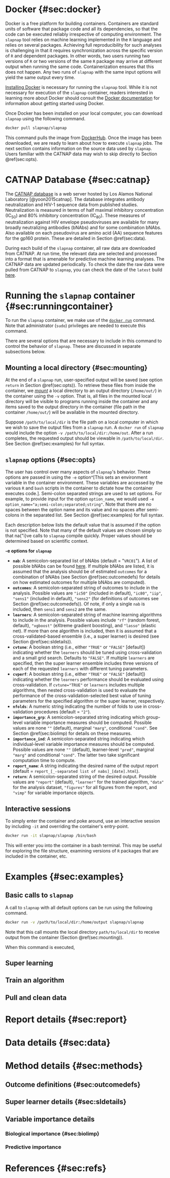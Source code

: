 

# Docker {#sec:docker}

Docker is a free platform for building containers. Containers are standard units of software that package code and all its dependencies, so that the code can be executed reliably irrespective of computing environment. The `slapnap` tool relies on machine learning implemented in the `R` language and relies on several packages. Achieving full reproducibility for such analyses is challenging in that it requires synchronization across the specific version of `R` and dependent packages. In other words, two users running two versions of `R` or two versions of the same `R` package may arrive at different output when running the same code. Containerization ensures that this does not happen. Any two runs of `slapnap` with the same input options will yield the same output every time. 

[Installing Docker](https://docs.docker.com/docker-for-windows/install/) is necessary for running the `slapnap` tool. While it is not necessary for execution of the `slapnap` container, readers interested in learning more about Docker should consult the [Docker documentation](https://docs.docker.com/get-started/) for information about getting started using Docker. 

Once Docker has been installed on your local computer, you can download `slapnap` using the following command. 


```bash
docker pull slapnap/slapnap
```

This command pulls the image from [DockerHub](https://hub.docker.com/). Once the image has been downloaded, we are ready to learn about how to execute `slapnap` jobs. The next section contains information on the source data used by `slapnap`. Users familiar with the CATNAP data may wish to skip directly to Section \@ref(sec:opts). 

# CATNAP Database {#sec:catnap}

The [CATNAP database](https://www.hiv.lanl.gov/components/sequence/HIV/neutralization/index.html) is a web server hosted by Los Alamos National Laboratory [@yoon2015catnap]. The database integrates antibody neutralization and HIV-1 sequence data from published studies. Neutralization is measured in terms of half maximal inhibitory concentration (IC$_50$) and 80\% inhibitory concentration (IC$_80$). These measures of neutralization against HIV envelope pseudoviruses are available for many broadly neutralizing antibodies (bNAbs) and for some combination bNAbs. Also available on each pseudovirus are amino acid (AA) sequence features for the gp160 protein. These are detailed in Section \@ref(sec:data). 

During each build of the `slapnap` container, all raw data are downloaded from CATNAP. At run time, the relevant data are selected and processed into a format that is amenable for predictive machine learning analyses. The CATNAP data are updated periodically. To check the date the raw data were pulled from CATNAP to `slapnap`, you can check the date of the `latest` build [here](https://hub.docker.com/repository/registry-1.docker.io/slapnap/slapnap/tags?page=1).

# Running the `slapnap` container {#sec:runningcontainer}

To run the `slapnap` container, we make use of the [`docker run`](https://docs.docker.com/engine/reference/run/) command. Note that administrator (`sudo`) privileges are needed to execute this command. 

There are several options that are necessary to include in this command to control the behavior of `slapnap`. These are discussed in separate subsections below. 

## Mounting a local directory {#sec:mounting}

At the end of a `slapnap` run, user-specified output will be saved (see option `return` in Section \@ref(sec:opts)). To retrieve these files from inside the container, we [*mount*](https://docs.docker.com/storage/bind-mounts/) a local directory to an output directory (`/home/out/`) in the container using the `-v` option. That is, all files in the mounted local directory will be visible to programs running inside the container and any items saved to the output directory in the container (file path in the container `/home/out/`) will be available in the mounted directory. 

Suppose `/path/to/local/dir` is the file path on a local computer in which we wish to save the output files from a `slapnap` run. A `docker run` of `slapnap` would include the option `-v /path/to/local/dir:/home/out`. After a run completes, the requested output should be viewable in `/path/to/local/dir`. See Section \@ref(sec:examples) for full syntax. 

## `slapnap` options {#sec:opts}

The user has control over many aspects of `slapnap`'s behavior. These options are passed in using the `-e` option^[This sets an environment variable in the container environment. These variables are accessed by the various `R` and `bash` scripts in the container to dictate how the container executes code.]. Semi-colon separated strings are used to set options. For example, to provide input for the option `option_name`, we would used `-e option_name="a;semi-colon;separated;string"`. Note that there are no spaces between the option name and its value and no spaces after semi-colons in the separated list. See Section \@ref(sec:examples) for full syntax. 

Each description below lists the default value that is assumed if the option is not specified. Note that many of the default values are chosen simply so that na{\"i}ve calls to `slapnap` compile quickly. Proper values should be determined based on scientific context. 

__-e options for `slapnap`__ 

* __`nab`__: A semicolon-separated list of bNAbs (default = "`VRC01`"). A list of possible bNAbs can be found [here](https://www.hiv.lanl.gov/components/sequence/HIV/neutralization/main.comp). If multiple bNAbs are listed, it is assumed that the analysis should be of estimated `outcomes` for a combination of bNAbs (see Section \@ref(sec:outcomedefs) for details on how estimated outcomes for multiple bNAbs are computed). 
* __`outcomes`__: A semicolon-separated string of outcomes to include in the analysis. Possible values are `"ic50"` (included in default), `"ic80"`, `"iip"`, `"sens1"` (included in default), `"sens2"` (for definitions of outcomes see Section \@ref(sec:outcomedefs)). Of note, if only a single `nab` is included, then `sens1` and `sens2` are the same. 
* __`learners`__: A semicolon-separated string of machine learning algorithms to include in the analysis. Possible values include `"rf"` (random forest, default), `"xgboost"` (eXtreme gradient boosting), and `"lasso"` (elastic net). If more than one algorithm is included, then it is assumed that a cross-validated-based ensemble (i.e., a super learner) is desired (see Section \@ref(sec:sldetails)). 
* __`cvtune`__: A boolean string (i.e., either `"TRUE"` or `"FALSE"` [default]) indicating whether the `learners` should be tuned using cross-validation and a small grid search. Defaults to `"FALSE"`. If multiple `learners` are specified, then the super learner ensemble includes three versions of each of the requested `learners` with different tuning parameters. 
* __`cvperf`__: A boolean string (i.e., either `"TRUE"` or `"FALSE"` [default]) indicating whether the `learners` performance should be evaluated using cross-validation. If `cvtune="TRUE"` or `learners` includes multiple algorithms, then nested cross-validation is used to evaluate the performance of the cross-validation-selected best value of tuning parameters for the specified algorithm or the super learner, respectively. 
* __`nfolds`__: A numeric string indicating the number of folds to use in cross-validation procedures (default = `"2"`). 
* __`importance_grp`__: A semicolon-separated string indicating which group-level variable importance measures should be computed. Possible values are none `""` (default), marginal `"marg"`, conditional `"cond"`. See Section \@ref(sec:biolimp) for details on these measures. 
* __`importance_ind`__: A semicolon-separated string indicating which individual-level variable importance measures should be computed. Possible values are none `""` (default), learner-level `"pred"`, marginal `"marg"` and conditional `"cond"`. The latter two take significant computation time to compute. 
* __`report_name`__: A string indicating the desired name of the output report (default = `report_[_-separated list of nabs]_[date].html`). 
* __`return`__: A semicolon-separated string of the desired output. Possible values are `"report"` (default), `"learner"` for the trained algorithm, `"data"` for the analysis dataset, `"figures"` for all figures from the report, and `"vimp"` for variable importance objects.

## Interactive sessions

To simply enter the container and poke around, use an interactive session by including `-it` and overriding the container's entry-point. 


```bash
docker run -it slapnap/slapnap /bin/bash
```

This will enter you into the container in a bash terminal. This may be useful for exploring the file structure, examining versions of `R` packages that are included in the container, etc.

# Examples {#sec:examples}

## Basic calls to `slapnap`

A call to `slapnap` with all default options can be run using the following command.


```bash
docker run -v /path/to/local/dir:/home/output slapnap/slapnap
```

Note that this call mounts the local directory `path/to/local/dir` to receive output from the container (Section \@ref(sec:mounting)).

When this command is executed, 

## Super learning

## Train an algorithm

## Pull and clean data


# Report details {#sec:report}


# Data details {#sec:data}


# Method details {#sec:methods}

## Outcome definitions {#sec:outcomedefs}

## Super learner details {#sec:sldetails}

## Variable importance details 

### Biological importance {#sec:biolimp}

### Predictive importance

# References {#sec:refs}
